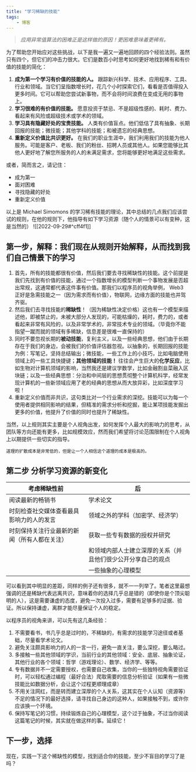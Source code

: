 ```yaml
---
title: "学习稀缺的技能"
tags: 
	- 博客
---
```

> _应用异常值算法的困难正是这样做的原因！更困难意味着更稀有。_

为了帮助您开始应对这些挑战，以下是我一遍又一遍地回顾的四个经验法则。虽然只有四个，但它们的冲击力很大。它们是数百小时思考如何更好地找到稀有和有价值的技能的简化：

1.  **成为第一个学习有价值的技能的人。** 跟踪新兴科学、技术、应用程序、工具、行业和领域。当它们呈指数增长时，花几个小时探索它们，看看是否值得投入更多时间。它可以帮助您尝试新事物，而不会将时间浪费在变成无用的事物上。
2.  **学习很难的有价值的技能。** 愿意投资于禁忌、不是超级性感的、耗时、费力、看起来有风险或超级技术或学术的领域。
3.  **学习具有隐藏好处的宝贵技能。** 人类有价值盲点。他们低估了具有抽象、长期回报的技能；微技能；其他学科的技能；和被遗忘的经典思想。
4.  **重新定义价值比共识更好。** 在我们的职业生涯中，我们利用我们的技能为他人服务。可能是客户、老板、我们的粉丝、招聘人员或其他人。如果您能够比其他人更好地了解您所服务的人的未满足需求，您将能够更好地满足这些需求。

或者，简而言之，请记住：

-   成为第一
-   面对困难
-   寻找隐藏的好处
-   重新定义价值

以上是 Michael Simomons 的学习稀有技能的理论，其中总结的几点我们应该尝试的规则，在他的规则下，他指导有如下学习资源（随个人的情景可以有变种，这是当然的）
![[2022-09-29#^cff4f1]] 

## 第一步，解释：我们现在从规则开始解释，从而找到我们自己情景下的学习
1. 首先，所有的技能都很有价值，然后我们要去寻找稀缺性的技能。这个前提是我们先找到有价值的技能，通过一个指数增长的模型判断一个事物发展是否超出常规，这通常都代表这件事有价值。那我们以程序员的视角举例， Web3 正好是急需技能之一（因为需求而有价值），物联网，边缘方面的技能也并驾齐驱。
2. 然后我们去寻找技能的**稀缺性**！（因为稀缺性决定价格）这也有一个模型来描述他，即被禁止的，未被大部分人发现的，可能枯燥的，耗时，费力的，或者看起来非常有风险的，以及非常学术的，非常技术专业的领域。（毕竟你不能指望一蹴而就的领域有多稀缺，信息差是很难一直保持的）
3. 同时不要忽视长期的**被动技能**，复利主义，以及一些经典思想，他们由于长期存在于我们的身边，会被我们的价值评估器忽视。以抽象的，长期回报的技能为例：写笔记，坚持总结输出；微技能，一些工作上的小技巧，比如电脑使用领域上的一些工具快捷键；**其他领域的技能！** 往往会产生巨大的**化学反应**，比如生物对计算机领域的影响，当然我还是建议学数学，比如金融割韭菜融入区块链；以及一些经典思想：分治和中间层的思想贯彻整个计算机科学，经常发现计算机的一些新领域应用了老的经典的思想从而大放异彩，比如深度学习啦！
4. 重新定义价值而非共识，这句类比对一个行业需求的深挖。技能可以为每一个使用者提供相同影响的结果，但精准的需求分析和挖掘，能让某项技能发掘出更多的价值，他提升了价值的同时也提升了稀缺性。

当然，以上规则其实主要是个人视角出发，如何发挥个人最大的影响力的思考，从团队等方向还能有更多，比如规模效应，然而我们希望将讨论范围限制在个人视角上以期提供一些切实的指导。

	道理的扩散成本是非常低的，但是让一个人相信这个道理的成本是极高的。

## 第二步 分析学习资源的新变化
| 考虑稀缺性前                                 | 后                                                           |
| -------------------------------------------- | ------------------------------------------------------------ |
| 阅读最新的畅销书                             | 学术论文                                                     |
| 时刻检查社交媒体查看最具影响力的人的发言     | 领域之外的学科（加密学、经济学）                             |
| 时刻保持关注行业最新的新闻（所有人都在关注） | 获取一些专有数据的授权并研究                                 |
|                                              | 和领域内部人士建立深厚的关系（并且他们很少公开分享自己的观点 |
|                                              | 一些抽象的心理模型                                                             |

可以看到其中明显的差距，同样的例子还有很多，就不一一列举了。笔者这里最想强调的还是稀缺代表远离共识，意味着你的选择几乎总是错的（即使你是个顶尖聪明的人），这是需要谦虚的态度，避免一次投入过多，需要有足够多的证据、验证。所以保持谦虚，离群才能尽量保证个人的稳定。

以程序员的视角来讲，可以先有这几条经验：
1. 不需要看书，书几乎总是过时的，不稀缺的，有需求的技能学习途径或者基础，尽量看学术论文。
2. 避免关注颇具影响力的人的一言一行，避免一直关注，要么深挖，要么略过。
3. 多接触一些其他领域的学识，当前行业的其他领域：安全、底层、抽象论证，其他行业的各个领域：哲学（游戏理论）、数学、经济学、等等。
4. 专有数据并不一定需要授权，也需要自己收集，当你的一些独特视角需要验证时，可以轻松通过编程（最好合法）爬取需要的信息分析验证（如果有一些微技能比如数据分析，会让这个过程更顺理成章）
5. 不用关注网红，而是转而建立深厚的个人关系，这其实在个人认知（资源等）不足的情况下的最好选择，请寻找自己身边的这种人，如果接触不到，或许你应该换一个环境。
6. 保持写笔记的习惯，持续锻炼自己的心理模型，这个过于抽象，不过当你阅读这篇笔记的时候，其实就在做这样的事。延续它！

## 下一步，选择

现在，实践一下这个稀缺性的模型，找到适合你的技能，至少不盲目的学习了是吗？
